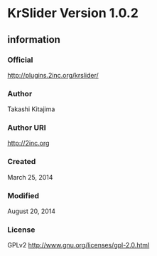 # KrSlider Version 1.0.2

## information

### Official
http://plugins.2inc.org/krslider/

### Author
Takashi Kitajima

### Author URI
http://2inc.org

### Created
March 25, 2014

### Modified
August 20, 2014

### License
GPLv2
http://www.gnu.org/licenses/gpl-2.0.html
